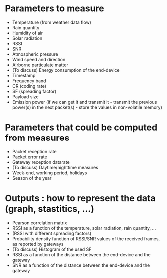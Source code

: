 # Parameters to measure

* Temperature (from weather data flow)
* Rain quantity
* Humidity of air
* Solar radiation
* RSSI
* SNR
* Atmospheric pressure
* Wind speed and direction
* Airborne particulate matter
* (To discuss) Energy consumption of the end-device
* Timestamp
* Frequency band
* CR (coding rate)
* SF (spreading factor)
* Payload size
* Emission power (if we can get it and transmit it - transmit the previous power(s) in the next packet(s) - store the values in non-volatile memory)

# Parameters that could be computed from measures

* Packet reception rate
* Packet error rate
* Gateway reception datarate
* (To discuss) Daytime/nighttime measures
* Week-end, working period, holidays
* Season of the year


# Outputs : how to represent the data (graph, stastitics, ...)

* Pearson correlation matrix
* RSSI as a function of the temperature, solar radiation, rain quantity, ...
* (RSSI with different spreading factors)
* Probability density function of RSSI/SNR values of the received frames, as reported by gateways
* (To discuss) Histogram of the used SF 
* RSSI as a function of the distance between the end-device and the gateway
* SNR as a function of the distance between the end-device and the gateway
